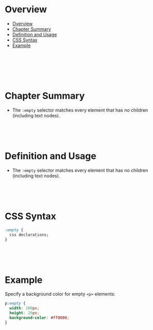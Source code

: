 # Overview

- [Overview](#overview)
- [Chapter Summary](#chapter-summary)
- [Definition and Usage](#definition-and-usage)
- [CSS Syntax](#css-syntax)
- [Example](#example)

&nbsp;

&nbsp;

&nbsp;

# Chapter Summary

- The `:empty` selector matches every element that has no children (including text nodes).

&nbsp;

&nbsp;

# Definition and Usage

- The `:empty` selector matches every element that has no children (including text nodes).

&nbsp;

&nbsp;

# CSS Syntax

```css
:empty {
  css declarations;
}
```

&nbsp;

&nbsp;

# Example

Specify a background color for empty `<p>` elements:

```css
p:empty {
  width: 100px;
  height: 20px;
  background-color: #ff0000;
}
```

&nbsp;
